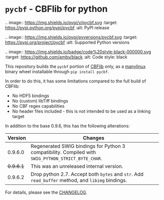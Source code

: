 # `pycbf` - CBFlib for python


.. image:: https://img.shields.io/pypi/v/pycbf.svg
        :target: https://pypi.python.org/pypi/pycbf
        :alt: PyPI release

.. image:: https://img.shields.io/pypi/pyversions/pycbf.svg
        :target: https://pypi.org/project/pycbf
        :alt: Supported Python versions

.. image:: https://img.shields.io/badge/code%20style-black-000000.svg
        :target: https://github.com/ambv/black
        :alt: Code style: black
        
This repository builds the `pycbf` portion of [CBFlib] only, as a [manylinux]
binary wheel installable through `pip install pycbf`.

In order to do this, it has some limitations compared to the full build of CBFlib:

-   No HDF5 bindings
-   No (custom) libTiff bindings
-   No CBF regex capabilities
-   No header files included - this is not intended to be used as a linking
    target

In addition to the base 0.9.6, this has the following alterations:

| Version     | Changes                                                                                             |
| ----------- | --------------------------------------------------------------------------------------------------- |
| 0.9.6.0     | Regenerated SWIG bindings for Python 3 compatibility. Compiled with `SWIG_PYTHON_STRICT_BYTE_CHAR`. |
| ~~0.9.6.1~~ | This was an unreleased internal version.                                                            |
| 0.9.6.2     | Drop python 2.7. Accept both `bytes` and `str`. Add `read_buffer` method, and `libimg` bindings.    |

For details, please see the [CHANGELOG](CHANGELOG.rst).

[cbflib]: https://github.com/yayahjb/cbflib
[manylinux]: https://www.python.org/dev/peps/pep-0571/
[`yayahjb/cbflib#19`]: https://github.com/yayahjb/cbflib/pull/19

